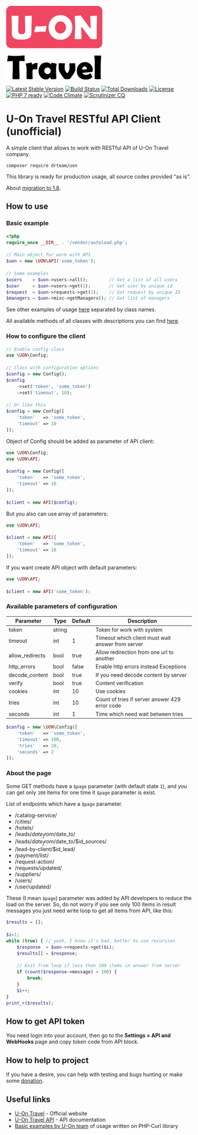 ![U-On Travel Logo](u-on.png)

[![Latest Stable Version](https://poser.pugx.org/drteam/uon/v/stable)](https://packagist.org/packages/drteam/uon)
[![Build Status](https://travis-ci.org/DrTeamRocks/uon.svg?branch=master)](https://travis-ci.org/DrTeamRocks/uon)
[![Total Downloads](https://poser.pugx.org/drteam/uon/downloads)](https://packagist.org/packages/drteam/uon)
[![License](https://poser.pugx.org/drteam/uon/license)](https://packagist.org/packages/drteam/uon)
[![PHP 7 ready](https://php7ready.timesplinter.ch/DrTeamRocks/uon/master/badge.svg)](https://travis-ci.org/DrTeamRocks/uon)
[![Code Climate](https://codeclimate.com/github/DrTeamRocks/uon/badges/gpa.svg)](https://codeclimate.com/github/DrTeamRocks/uon)
[![Scrutinizer CQ](https://scrutinizer-ci.com/g/drteamrocks/uon/badges/quality-score.png?b=master)](https://scrutinizer-ci.com/g/drteamrocks/uon/)

# U-On Travel RESTful API Client (unofficial)

A simple client that allows to work with RESTful API of U-On Travel company.

    composer require drteam/uon

This library is ready for production usage, all source codes provided "as is".

About [migration to 1.8](https://github.com/DrTeamRocks/uon/wiki/Миграция-с-1.7-(и-ниже)-на-1.8-(и-выше)).

## How to use

### Basic example
```php
<?php
require_once __DIR__ . '/vendor/autoload.php';

// Main object for work with API
$uon = new \UON\API('some_token');

// Some examples
$users    = $uon->users->all();        // Get a list of all users
$user     = $uon->users->get(1);       // Get user by unique id
$request  = $uon->requests->get(1);    // Get request by unique ID
$managers = $uon->misc->getManagers(); // Get list of managers
```

See other examples of usage [here](extra) separated by class names.

All available methods of all classes with descriptions you can find [here](README.API.md).

### How to configure the client

```php
// Enable config class
use \UON\Config;

// Class with configuration options
$config = new Config();
$config
    ->set('token', 'some_token')
    ->set('timeout', 10);

// Or like this
$config = new Config([
    'token'   => 'some_token',
    'timeout' => 10
]);
```

Object of Config should be added as parameter of API client:

```php
use \UON\Config;
use \UON\API;

$config = new Config([
    'token'   => 'some_token',
    'timeout' => 10
]);

$client = new API($config);
```

But you also can use array of parameters:

```php
use \UON\API;

$client = new API([
    'token'   => 'some_token',
    'timeout' => 10
]);
```

If you want create API object with default parameters:

```php
use \UON\API;

$client = new API('some_token');
```

### Available parameters of configuration

| Parameter       | Type   | Default | Description |
|-----------------|--------|---------|-------------|
| token           | string |         | Token for work with system |
| timeout         | int    | 1       | Timeout which client must wait answer from server |
| allow_redirects | bool   | true    | Allow redirection from one url to another |
| http_errors     | bool   | false   | Enable http errors instead Exceptions |
| decode_content  | bool   | true    | If you need decode content by server |
| verify          | bool   | true    | Content verification |
| cookies         | int    | 10      | Use cookies |
| tries           | int    | 10      | Count of tries if server answer 429 error code |
| seconds         | int    | 1       | Time which need wait between tries |

```php
$config = new \UON\Config([
    'token'   => 'some_token',
    'timeout' => 100,
    'tries'   => 20,
    'seconds' => 2
]);
```

### About the page

Some GET methods have a `$page` parameter (with default state `1`),
and you can get only `100` items for one time it `$page` parameter is exist.

List of endpoints which have a `$page` parameter.

* /catalog-service/
* /cities/
* /hotels/
* /leads/$date_from/$date_to/
* /leads/$date_from/$date_to/$id_sources/
* /lead-by-client/$id_lead/
* /payment/list/
* /request-action/
* /requests/updated/
* /suppliers/
* /users/
* /user/updated/

These (I mean `$page`) parameter was added by API developers to reduce
the load on the server. So, do not worry if you see only 100 items in
result messages you just need write loop to get all items from API,
like this:

```php
$results = [];

$i=1;
while (true) { // yeah, I know it's bad, better to use recursion
    $response  = $uon->requests->get($i);
    $results[] = $response;

    // Exit from loop if less than 100 items in answer from server
    if (count($response->message) < 100) {
        break;
    }
    $i++;
}
print_r($results);
```

## How to get API token

You need login into your account, then go to the
**Settings > API and WebHooks** page and copy token code from API block.

## How to help to project

If you have a desire, you can help with testing and bugs hunting or
make some [donation](https://www.donationalerts.ru/r/evilfreelancer).

## Useful links

* [U-On Travel](https://u-on.ru) - Official website
* [U-On Travel API](https://api.u-on.ru/doc) - API documentation
* [Basic examples by U-On team](README.BASIC.md) of usage written on PHP-Curl library
